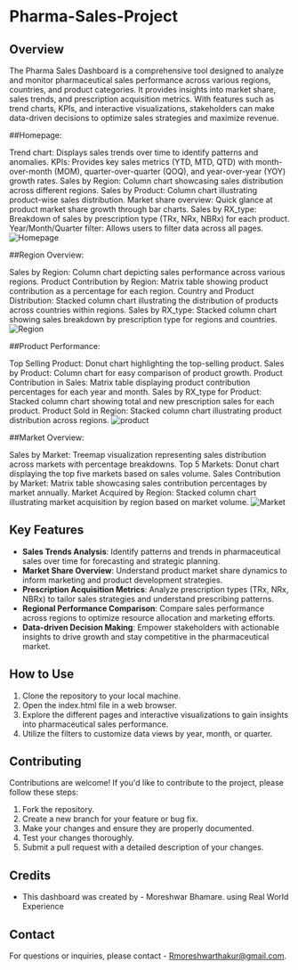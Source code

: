# Pharma-Sales-Project

## Overview
The Pharma Sales Dashboard is a comprehensive tool designed to analyze and monitor pharmaceutical sales performance across various regions, countries, and product categories. It provides insights into market share, sales trends, and prescription acquisition metrics. With features such as trend charts, KPIs, and interactive visualizations, stakeholders can make data-driven decisions to optimize sales strategies and maximize revenue.

##Homepage:

Trend chart: Displays sales trends over time to identify patterns and anomalies.
KPIs: Provides key sales metrics (YTD, MTD, QTD) with month-over-month (MOM), quarter-over-quarter (QOQ), and year-over-year (YOY) growth rates.
Sales by Region: Column chart showcasing sales distribution across different regions.
Sales by Product: Column chart illustrating product-wise sales distribution.
Market share overview: Quick glance at product market share growth through bar charts.
Sales by RX_type: Breakdown of sales by prescription type (TRx, NRx, NBRx) for each product.
Year/Month/Quarter filter: Allows users to filter data across all pages.
![Homepage](https://github.com/Rmoreshwar/Pharma-Sales-Project/assets/77679935/3bb190d0-3ab0-4a3c-a8d2-541f3a1d5096)

##Region Overview:

Sales by Region: Column chart depicting sales performance across various regions.
Product Contribution by Region: Matrix table showing product contribution as a percentage for each region.
Country and Product Distribution: Stacked column chart illustrating the distribution of products across countries within regions.
Sales by RX_type: Stacked column chart showing sales breakdown by prescription type for regions and countries.
![Region](https://github.com/Rmoreshwar/Pharma-Sales-Project/assets/77679935/b712ec66-c377-4f7e-b6c3-2c821dfd0cf1)

##Product Performance:

Top Selling Product: Donut chart highlighting the top-selling product.
Sales by Product: Column chart for easy comparison of product growth.
Product Contribution in Sales: Matrix table displaying product contribution percentages for each year and month.
Sales by RX_type for Product: Stacked column chart showing total and new prescription sales for each product.
Product Sold in Region: Stacked column chart illustrating product distribution across regions.
![product](https://github.com/Rmoreshwar/Pharma-Sales-Project/assets/77679935/0ee107a9-b00e-4398-9399-9f51c8d35320)

##Market Overview:

Sales by Market: Treemap visualization representing sales distribution across markets with percentage breakdowns.
Top 5 Markets: Donut chart displaying the top five markets based on sales volume.
Sales Contribution by Market: Matrix table showcasing sales contribution percentages by market annually.
Market Acquired by Region: Stacked column chart illustrating market acquisition by region based on market volume.
![Market](https://github.com/Rmoreshwar/Pharma-Sales-Project/assets/77679935/8b6bf2fd-9b49-4183-9a25-5828413b0081)



## Key Features
- **Sales Trends Analysis**: Identify patterns and trends in pharmaceutical sales over time for forecasting and strategic planning.
- **Market Share Overview**: Understand product market share dynamics to inform marketing and product development strategies.
- **Prescription Acquisition Metrics**: Analyze prescription types (TRx, NRx, NBRx) to tailor sales strategies and understand prescribing patterns.
- **Regional Performance Comparison**: Compare sales performance across regions to optimize resource allocation and marketing efforts.
- **Data-driven Decision Making**: Empower stakeholders with actionable insights to drive growth and stay competitive in the pharmaceutical market.

## How to Use
1. Clone the repository to your local machine.
2. Open the index.html file in a web browser.
3. Explore the different pages and interactive visualizations to gain insights into pharmaceutical sales performance.
4. Utilize the filters to customize data views by year, month, or quarter.

## Contributing
Contributions are welcome! If you'd like to contribute to the project, please follow these steps:
1. Fork the repository.
2. Create a new branch for your feature or bug fix.
3. Make your changes and ensure they are properly documented.
4. Test your changes thoroughly.
5. Submit a pull request with a detailed description of your changes.


## Credits
- This dashboard was created by - Moreshwar Bhamare. using Real World Experience

## Contact
For questions or inquiries, please contact - Rmoreshwarthakur@gmail.com.

